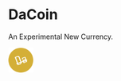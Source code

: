 # DaCoin
An Experimental New Currency.

<img src="https://raw.githubusercontent.com/MrSherlockHolmes/DaCoin/master/DaCoinImg.png" style="width: 10%; length: 10%;" />
